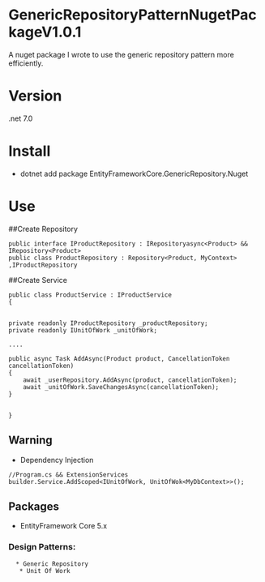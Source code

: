 # GenericRepositoryPatternNugetPackageV1.0.1
 A nuget package I wrote to use the generic repository pattern more efficiently.
# Version
.net 7.0
# Install
 * dotnet add package EntityFrameworkCore.GenericRepository.Nuget 

# Use 
##Create Repository
```
public interface IProductRepository : IRepositoryasync<Product> &&  IRepository<Product>
public class ProductRepository : Repository<Product, MyContext> ,IProductRepository
```
##Create Service
```
public class ProductService : IProductService
{


private readonly IProductRepository _productRepository;
private readonly IUnitOfWork _unitOfWork;

....

public async Task AddAsync(Product product, CancellationToken cancellationToken)
{
    await _userRepository.AddAsync(product, cancellationToken);
    await _unitOfWork.SaveChangesAsync(cancellationToken);
}
 

}
```


## Warning
   * Dependency Injection
   ```
   //Program.cs && ExtensionServices
   builder.Service.AddScoped<IUnitOfWork, UnitOfWok<MyDbContext>>();
   ```
## Packages

* EntityFramework Core 5.x


 ### Design Patterns:
      * Generic Repository   
       * Unit Of Work    
                                                                                                                     
     

      
       
  

 
